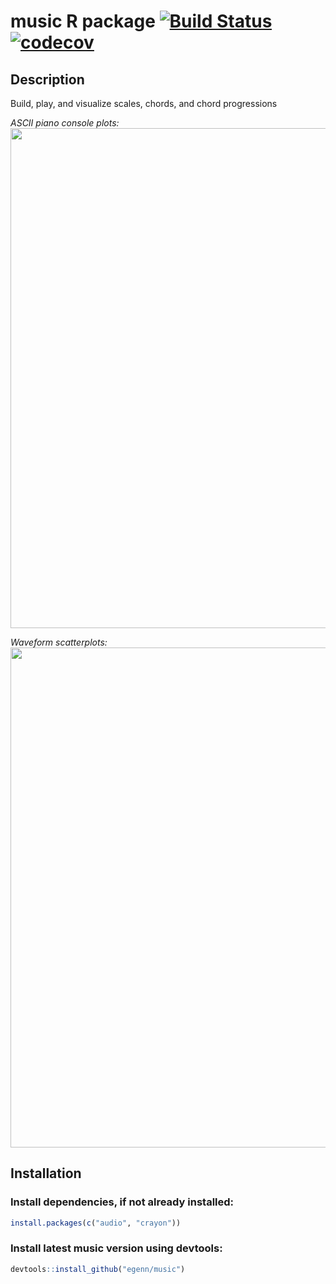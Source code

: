**music** R package [![Build Status](https://travis-ci.com/egenn/music.svg?branch=master)](https://travis-ci.com/egenn/music) [![codecov](https://codecov.io/gh/egenn/music/branch/master/graph/badge.svg)](https://codecov.io/gh/egenn/music)
======================

## Description
Build, play, and visualize scales, chords, and chord progressions

_ASCII piano console plots:_
<img align = "center" src="http://egenn.github.io/imgs/music_cplot.png" width="800">


_Waveform scatterplots:_
<img align = "center" src="http://egenn.github.io/imgs/music_mplot_C4minor.png" width="800">


## Installation
### Install dependencies, if not already installed:
```r
install.packages(c("audio", "crayon"))
```
### Install latest **music** version using devtools:
```r
devtools::install_github("egenn/music")
```
